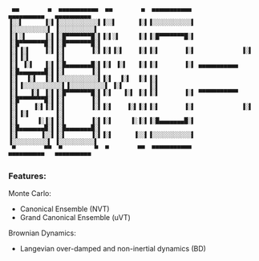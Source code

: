      ▄▄        ▄  ▄▄▄▄▄▄▄▄▄▄▄  ▄▄        ▄  ▄▄▄▄▄▄▄▄▄▄▄               ▄▄▄▄▄▄▄▄▄▄   ▄▄▄▄▄▄▄▄▄▄  
    ▐░░▌      ▐░▌▐░░░░░░░░░░░▌▐░░▌      ▐░▌▐░░░░░░░░░░░▌             ▐░░░░░░░░░░▌ ▐░░░░░░░░░░▌ 
    ▐░▌░▌     ▐░▌▐░█▀▀▀▀▀▀▀█░▌▐░▌░▌     ▐░▌▐░█▀▀▀▀▀▀▀█░▌             ▐░█▀▀▀▀▀▀▀█░▌▐░█▀▀▀▀▀▀▀█░▌
    ▐░▌▐░▌    ▐░▌▐░▌       ▐░▌▐░▌▐░▌    ▐░▌▐░▌       ▐░▌             ▐░▌       ▐░▌▐░▌       ▐░▌
    ▐░▌ ▐░▌   ▐░▌▐░█▄▄▄▄▄▄▄█░▌▐░▌ ▐░▌   ▐░▌▐░▌       ▐░▌ ▄▄▄▄▄▄▄▄▄▄▄ ▐░█▄▄▄▄▄▄▄█░▌▐░▌       ▐░▌
    ▐░▌  ▐░▌  ▐░▌▐░░░░░░░░░░░▌▐░▌  ▐░▌  ▐░▌▐░▌       ▐░▌▐░░░░░░░░░░░▌▐░░░░░░░░░░▌ ▐░▌       ▐░▌
    ▐░▌   ▐░▌ ▐░▌▐░█▀▀▀▀▀▀▀█░▌▐░▌   ▐░▌ ▐░▌▐░▌       ▐░▌ ▀▀▀▀▀▀▀▀▀▀▀ ▐░█▀▀▀▀▀▀▀█░▌▐░▌       ▐░▌
    ▐░▌    ▐░▌▐░▌▐░▌       ▐░▌▐░▌    ▐░▌▐░▌▐░▌       ▐░▌             ▐░▌       ▐░▌▐░▌       ▐░▌
    ▐░▌     ▐░▐░▌▐░▌       ▐░▌▐░▌     ▐░▐░▌▐░█▄▄▄▄▄▄▄█░▌             ▐░█▄▄▄▄▄▄▄█░▌▐░█▄▄▄▄▄▄▄█░▌
    ▐░▌      ▐░░▌▐░▌       ▐░▌▐░▌      ▐░░▌▐░░░░░░░░░░░▌             ▐░░░░░░░░░░▌ ▐░░░░░░░░░░▌ 
     ▀        ▀▀  ▀         ▀  ▀        ▀▀  ▀▀▀▀▀▀▀▀▀▀▀               ▀▀▀▀▀▀▀▀▀▀   ▀▀▀▀▀▀▀▀▀▀  
                                        
### Features:

Monte Carlo:

- Canonical Ensemble (NVT)
- Grand Canonical Ensemble (uVT)
  
Brownian Dynamics:

  - Langevian over-damped and non-inertial dynamics (BD)


